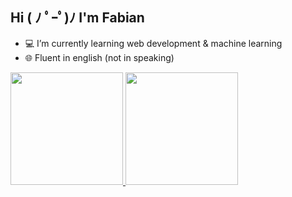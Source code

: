 ## Hi ( ﾉ ﾟｰﾟ)ﾉ I'm Fabian

- 💻 I’m currently learning web development & machine learning
- 🌐 Fluent in english (not in speaking) 

<p align="left">
<a href="https://github.com/Fabian-Thinker">
  <img height="180em" src="https://github-readme-stats-eight-theta.vercel.app/api?username=Fabian-Thinker&show_icons=true&theme=algolia&include_all_commits=true&count_private=true"/>
  <img height="180em" src="https://github-readme-stats-eight-theta.vercel.app/api/top-langs/?username=Fabian-Thinker&layout=compact&theme=algolia"/>
</a>
</p>

